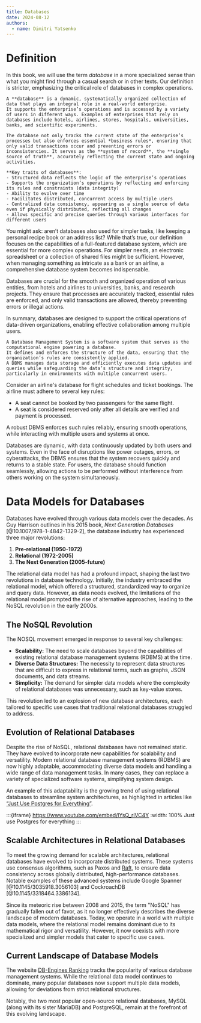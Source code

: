 ```yaml
---
title: Databases
date: 2024-08-12
authors:
  - name: Dimitri Yatsenko
---
```


# Definition
In this book, we will use the term *database* in a more specialized sense than what you might find through a casual search or in other texts.
Our definition is stricter, emphasizing the critical role of databases in complex operations.

```{card} Database
A **database** is a dynamic, systematically organized collection of data that plays an integral role in a real-world enterprise.
It supports the enterprise’s operations and is accessed by a variety of users in different ways. Examples of enterprises that rely on databases include hotels, airlines, stores, hospitals, universities, banks, and scientific experiments.

The database not only tracks the current state of the enterprise’s processes but also enforces essential *business rules*, ensuring that only valid transactions occur and preventing errors or inconsistencies. It serves as the **system of record**, the **single source of truth**, accurately reflecting the current state and ongoing activities.

**Key traits of databases**:
- Structured data reflects the logic of the enterprise’s operations
- Supports the organization’s operations by reflecting and enforcing its rules and constraints (data integrity)
- Ability to evolve over time
- Facilitates distributed, concurrent access by multiple users
- Centralized data consistency, appearing as a single source of data even if physically distributed, reflecting all changes
- Allows specific and precise queries through various interfaces for different users
```

You might ask: aren’t databases also used for simpler tasks, like keeping a personal recipe book or an address list? While that’s true, our definition focuses on the capabilities of a full-featured database system, which are essential for more complex operations. For simpler needs, an electronic spreadsheet or a collection of shared files might be sufficient. However, when managing something as intricate as a bank or an airline, a comprehensive database system becomes indispensable.

Databases are crucial for the smooth and organized operation of various entities, from hotels and airlines to universities, banks, and research projects. They ensure that processes are accurately tracked, essential rules are enforced, and only valid transactions are allowed, thereby preventing errors or illegal actions.

In summary, databases are designed to support the critical operations of data-driven organizations, enabling effective collaboration among multiple users.

```{card} Database Management Systems (DBMS)
A Database Management System is a software system that serves as the computational engine powering a database.
It defines and enforces the structure of the data, ensuring that the organization’s rules are consistently applied.
A DBMS manages data storage and efficiently executes data updates and queries while safeguarding the data’s structure and integrity, particularly in environments with multiple concurrent users.
```
Consider an airline's database for flight schedules and ticket bookings. The airline must adhere to several key rules:

* A seat cannot be booked by two passengers for the same flight.
* A seat is considered reserved only after all details are verified and payment is processed.

A robust DBMS enforces such rules reliably, ensuring smooth operations, while interacting with multiple users and systems at once.

Databases are dynamic, with data continuously updated by both users and systems. Even in the face of disruptions like power outages, errors, or cyberattacks, the DBMS ensures that the system recovers quickly and returns to a stable state. For users, the database should function seamlessly, allowing actions to be performed without interference from others working on the system simultaneously.

# Data Models for Databases

Databases have evolved through various data models over the decades. As Guy Harrison outlines in his 2015 book, *Next Generation Databases* [@10.1007/978-1-4842-1329-2], the database industry has experienced three major revolutions:

1. **Pre-relational (1950-1972)**
2. **Relational (1972-2005)**
3. **The Next Generation (2005-future)**

The relational data model has had a profound impact, shaping the last two revolutions in database technology.
Initially, the industry embraced the relational model, which offered a structured, standardized way to organize and query data.
However, as data needs evolved, the limitations of the relational model prompted the rise of alternative approaches, leading to the NoSQL revolution in the early 2000s.

## The NoSQL Revolution

The NOSQL movement emerged in response to several key challenges:

- **Scalability:** The need to scale databases beyond the capabilities of existing relational database management systems (RDBMS) at the time.
- **Diverse Data Structures:** The necessity to represent data structures that are difficult to express in relational terms, such as graphs, JSON documents, and data streams.
- **Simplicity:** The demand for simpler data models where the complexity of relational databases was unnecessary, such as key-value stores.

This revolution led to an explosion of new database architectures, each tailored to specific use cases that traditional relational databases struggled to address.

## Evolution of Relational Databases

Despite the rise of NoSQL, relational databases have not remained static.
They have evolved to incorporate new capabilities for scalability and versatility.
Modern relational database management systems (RDBMS) are now highly adaptable, accommodating diverse data models and handling a wide range of data management tasks.
In many cases, they can replace a variety of specialized software systems, simplifying system design.

An example of this adaptability is the growing trend of using relational databases to streamline system architectures, as highlighted in articles like [“Just Use Postgres for Everything”](https://www.amazingcto.com/postgres-for-everything/).

:::{iframe} https://www.youtube.com/embed/lYsQ_riVC4Y
:width: 100%
Just use Postgres for everything
:::

## Scalable Architectures in Relational Databases

To meet the growing demand for scalable architectures, relational databases have evolved to incorporate distributed systems. These systems use consensus algorithms, such as Paxos and [Raft](https://www.usenix.org/conference/atc14/technical-sessions/presentation/ongaro), to ensure data consistency across globally distributed, high-performance databases. Notable examples of these advanced systems include Google Spanner [@10.1145/3035918.3056103] and CockroachDB [@10.1145/3318464.3386134].

Since its meteoric rise between 2008 and 2015, the term "NoSQL" has gradually fallen out of favor, as it no longer effectively describes the diverse landscape of modern databases. Today, we operate in a world with multiple data models, where the relational model remains dominant due to its mathematical rigor and versatility. However, it now coexists with more specialized and simpler models that cater to specific use cases.

## Current Landscape of Database Models

The website [DB-Engines Ranking](https://db-engines.com/en/ranking) tracks the popularity of various database management systems. While the relational data model continues to dominate, many popular databases now support multiple data models, allowing for deviations from strict relational structures.

Notably, the two most popular open-source relational databases, MySQL (along with its sister MariaDB) and PostgreSQL, remain at the forefront of this evolving landscape.
